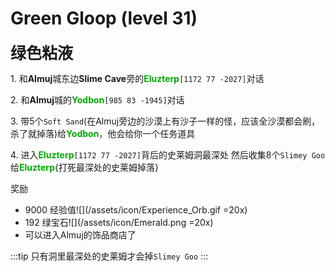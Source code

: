 # Green Gloop (level 31)
<span style="font-size: 25px;">**绿色粘液**</span>

<span class="stage-index">1.</span> 和**Almuj**城东边**Slime Cave**旁的<font color=00AA00>**Eluzterp**</font>`[1172 77 -2027]`对话

<span class="stage-index">2.</span> 和**Almuj**城的<font color=00AA00>**Yodbon**</font>`[985 83 -1945]`对话

<span class="stage-index">3.</span> 带5个`Soft Sand`(在Almuj旁边的沙漠上有沙子一样的怪，应该全沙漠都会刷，杀了就掉落)给<font color=00AA00>**Yodbon**</font>，他会给你一个任务道具

<span class="stage-index">4.</span> 进入<font color=00AA00>**Eluzterp**</font>`[1172 77 -2027]`背后的史莱姆洞最深处 然后收集8个`Slimey Goo`给<font color=00AA00>**Eluzterp**</font>{打死最深处的史莱姆掉落}

奖励
+ 9000 经验值![](/assets/icon/Experience_Orb.gif =20x)
+ 192 绿宝石![](/assets/icon/Emerald.png =20x)
+ 可以进入Almuj的饰品商店了
  
:::tip
只有洞里最深处的史莱姆才会掉`Slimey Goo`
:::
